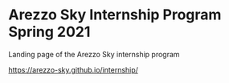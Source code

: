 # Arezzo Sky Internship Program Spring 2021

Landing page of the Arezzo Sky internship program

https://arezzo-sky.github.io/internship/
